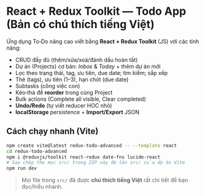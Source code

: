 # React + Redux Toolkit — Todo App (Bản có chú thích tiếng Việt)

Ứng dụng To‑Do nâng cao viết bằng **React + Redux Toolkit** (JS) với các tính năng:
- CRUD đầy đủ (thêm/sửa/xoá/đánh dấu hoàn tất)
- Dự án (Projects) cơ bản: *Inbox* & *Today* + thêm dự án mới
- Lọc theo trạng thái, tag, ưu tiên, due date; tìm kiếm; sắp xếp
- Thẻ (tags), ưu tiên (1–3), hạn chót (due date)
- Subtasks (công việc con)
- Kéo‑thả để **reorder** trong cùng Project
- Bulk actions (Complete all visible, Clear completed)
- **Undo/Redo** (tự viết reducer HOC nhỏ)
- **localStorage** persistence + **Import/Export** JSON

## Cách chạy nhanh (Vite)
```bash
npm create vite@latest redux-todo-advanced -- --template react
cd redux-todo-advanced
npm i @reduxjs/toolkit react-redux date-fns lucide-react
# Sao chép thư mục src/ trong ZIP này đè lên src/ của dự án Vite
npm run dev
```

> Mọi file trong `src/` đã được **chú thích tiếng Việt** rất chi tiết để bạn đọc/hiểu nhanh.
